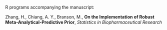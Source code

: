 R programs accompanying the manuscript: 

Zhang, H., Chiang, A. Y., Branson, M., **On the Implementation of Robust Meta-Analytical-Predictive Prior**, *Statistics in Biopharmaceutical Research*